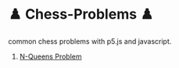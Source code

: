 # :chess_pawn: Chess-Problems :chess_pawn:
common chess problems with p5.js and javascript.

1. [N-Queens Problem](https://github.com/arr-swartz/Chess-Problems/tree/main/N-Queen%20Problem)
